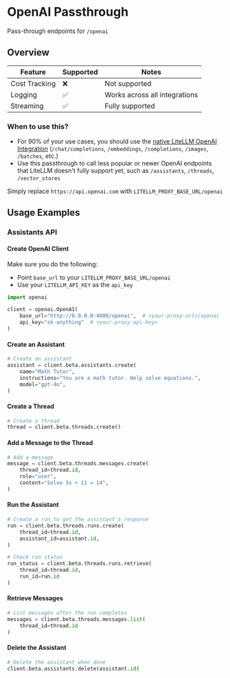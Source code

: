 # OpenAI Passthrough

Pass-through endpoints for `/openai`

## Overview

| Feature | Supported | Notes | 
|-------|-------|-------|
| Cost Tracking | ❌ | Not supported |
| Logging | ✅ | Works across all integrations |
| Streaming | ✅ | Fully supported |

### When to use this?

- For 90% of your use cases, you should use the [native LiteLLM OpenAI Integration](https://docs.litellm.ai/docs/providers/openai) (`/chat/completions`, `/embeddings`, `/completions`, `/images`, `/batches`, etc.)
- Use this passthrough to call less popular or newer OpenAI endpoints that LiteLLM doesn't fully support yet, such as `/assistants`, `/threads`, `/vector_stores`

Simply replace `https://api.openai.com` with `LITELLM_PROXY_BASE_URL/openai`

## Usage Examples

### Assistants API

#### Create OpenAI Client

Make sure you do the following:
- Point `base_url` to your `LITELLM_PROXY_BASE_URL/openai`
- Use your `LITELLM_API_KEY` as the `api_key`

```python
import openai

client = openai.OpenAI(
    base_url="http://0.0.0.0:4000/openai",  # <your-proxy-url>/openai
    api_key="sk-anything"  # <your-proxy-api-key>
)
```

#### Create an Assistant

```python
# Create an assistant
assistant = client.beta.assistants.create(
    name="Math Tutor",
    instructions="You are a math tutor. Help solve equations.",
    model="gpt-4o",
)
```

#### Create a Thread
```python
# Create a thread
thread = client.beta.threads.create()
```

#### Add a Message to the Thread
```python
# Add a message
message = client.beta.threads.messages.create(
    thread_id=thread.id,
    role="user",
    content="Solve 3x + 11 = 14",
)
```

#### Run the Assistant
```python
# Create a run to get the assistant's response
run = client.beta.threads.runs.create(
    thread_id=thread.id,
    assistant_id=assistant.id,
)

# Check run status
run_status = client.beta.threads.runs.retrieve(
    thread_id=thread.id,
    run_id=run.id
)
```

#### Retrieve Messages
```python
# List messages after the run completes
messages = client.beta.threads.messages.list(
    thread_id=thread.id
)
```

#### Delete the Assistant

```python
# Delete the assistant when done
client.beta.assistants.delete(assistant.id)
```

